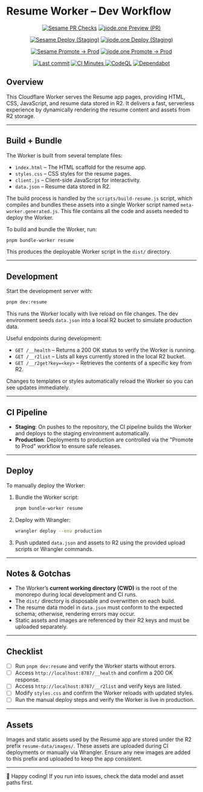 # Resume Worker – Dev Workflow

<!-- ===== Syzygy: Build & Security Status ===== -->
<p align="center">
  <!-- Preview -->
  <a href="https://github.com/wearejiode/syzygy/actions/workflows/sesame-pr.yml">
    <img alt="Sesame PR Checks" src="https://github.com/wearejiode/syzygy/actions/workflows/sesame-pr.yml/badge.svg?branch=main"></a>
  <a href="https://github.com/wearejiode/syzygy/actions/workflows/jiode.one-pages-pr.yml">
    <img alt="jiode.one Preview (PR)" src="https://github.com/wearejiode/syzygy/actions/workflows/jiode.one-pages-pr.yml/badge.svg?branch=main"></a>
</p>

<p align="center">
  <!-- Staging -->
  <a href="https://github.com/wearejiode/syzygy/actions/workflows/sesame-release-staging.yml">
    <img alt="Sesame Deploy (Staging)" src="https://github.com/wearejiode/syzygy/actions/workflows/sesame-release-staging.yml/badge.svg?branch=main"></a>
  <a href="https://github.com/wearejiode/syzygy/actions/workflows/jiode.one-pages-release-staging.yml">
    <img alt="jiode.one Deploy (Staging)" src="https://github.com/wearejiode/syzygy/actions/workflows/jiode.one-pages-release-staging.yml/badge.svg?branch=main"></a>
</p>

  <!-- Production -->

<p align="center">
  <a href="https://github.com/wearejiode/syzygy/actions/workflows/sesame-promote-prod.yml">
    <img alt="Sesame Promote → Prod" src="https://github.com/wearejiode/syzygy/actions/workflows/sesame-promote-prod.yml/badge.svg?branch=main"></a>
  <a href="https://github.com/wearejiode/syzygy/actions/workflows/jiode.one-pages-promote-prod.yml">
    <img alt="jiode.one Promote → Prod" src="https://github.com/wearejiode/syzygy/actions/workflows/jiode.one-pages-promote-prod.yml/badge.svg?branch=main"></a>
</p>

<p align="center">
  <!-- Repo meta (optional) -->
  <a href="https://github.com/wearejiode/syzygy/commits/main">
    <img alt="Last commit" src="https://img.shields.io/github/last-commit/wearejiode/syzygy/main"></a>
  <a href="https://github.com/wearejiode/syzygy">
    <img alt="CI Minutes" src="https://img.shields.io/github/actions/workflow/status/wearejiode/syzygy/sesame-pr.yml?label=CI%20Status&branch=main">
  <a href="https://github.com/wearejiode/syzygy/actions/workflows/codeql.yml">
    <img alt="CodeQL" src="https://github.com/wearejiode/syzygy/actions/workflows/codeql.yml/badge.svg?branch=main"></a>
  <a href="https://github.com/wearejiode/syzygy/security/dependabot">
    <img alt="Dependabot" src="https://img.shields.io/badge/Dependabot-Enabled-brightgreen?logo=dependabot"></a></a>
</p>

<!-- Notes:
- Replace filenames if your workflows are named differently:
  sesame-pr.yml, sesame-release-staging.yml, sesame-promote-prod.yml
  jiode.one-pages-pr.yml, jiode.one-pages-release-staging.yml, jiode.one-pages-promote-prod.yml, codeql.yml
- ?branch=main keeps badges stable even if default branches change.
-->

## Overview

This Cloudflare Worker serves the Resume app pages, providing HTML, CSS, JavaScript, and resume data stored in R2. It delivers a fast, serverless experience by dynamically rendering the resume content and assets from R2 storage.

---

## Build + Bundle

The Worker is built from several template files:

- `index.html` – The HTML scaffold for the resume app.
- `styles.css` – CSS styles for the resume pages.
- `client.js` – Client-side JavaScript for interactivity.
- `data.json` – Resume data stored in R2.

The build process is handled by the `scripts/build-resume.js` script, which compiles and bundles these assets into a single Worker script named `meta-worker.generated.js`. This file contains all the code and assets needed to deploy the Worker.

To build and bundle the Worker, run:

```bash
pnpm bundle-worker resume
```

This produces the deployable Worker script in the `dist/` directory.

---

## Development

Start the development server with:

```bash
pnpm dev:resume
```

This runs the Worker locally with live reload on file changes. The dev environment seeds `data.json` into a local R2 bucket to simulate production data.

Useful endpoints during development:

- `GET /__health` – Returns a 200 OK status to verify the Worker is running.
- `GET /__r2list` – Lists all keys currently stored in the local R2 bucket.
- `GET /__r2get?key=<key>` – Retrieves the contents of a specific key from R2.

Changes to templates or styles automatically reload the Worker so you can see updates immediately.

---

## CI Pipeline

- **Staging**: On pushes to the repository, the CI pipeline builds the Worker and deploys to the staging environment automatically.
- **Production**: Deployments to production are controlled via the "Promote to Prod" workflow to ensure safe releases.

---

## Deploy

To manually deploy the Worker:

1. Bundle the Worker script:

   ```bash
   pnpm bundle-worker resume
   ```

2. Deploy with Wrangler:

   ```bash
   wrangler deploy --env production
   ```

3. Push updated `data.json` and assets to R2 using the provided upload scripts or Wrangler commands.

---

## Notes & Gotchas

- The Worker’s **current working directory (CWD)** is the root of the monorepo during local development and CI runs.
- The `dist/` directory is disposable and overwritten on each build.
- The resume data model in `data.json` must conform to the expected schema; otherwise, rendering errors may occur.
- Static assets and images are referenced by their R2 keys and must be uploaded separately.

---

## Checklist

- [ ] Run `pnpm dev:resume` and verify the Worker starts without errors.
- [ ] Access `http://localhost:8787/__health` and confirm a 200 OK response.
- [ ] Access `http://localhost:8787/__r2list` and verify keys are listed.
- [ ] Modify `styles.css` and confirm the Worker reloads with updated styles.
- [ ] Run the manual deploy steps and verify the Worker is live in production.

---

## Assets

Images and static assets used by the Resume app are stored under the R2 prefix `resume-data/images/`. These assets are uploaded during CI deployments or manually via Wrangler. Ensure any new images are added to this prefix and uploaded to keep the app consistent.

---

🚀 Happy coding! If you run into issues, check the data model and asset paths first.
